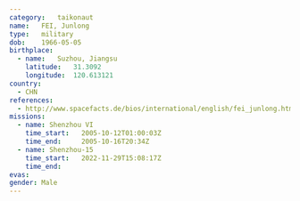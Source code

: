 ```yaml
---
category:	taikonaut
name:	FEI, Junlong
type:	military
dob:	1966-05-05
birthplace:
  - name:	Suzhou, Jiangsu
    latitude:	31.3092
    longitude:	120.613121
country:
  - CHN
references:
  - http://www.spacefacts.de/bios/international/english/fei_junlong.htm
missions:
  - name: Shenzhou VI
    time_start:   2005-10-12T01:00:03Z
    time_end:     2005-10-16T20:34Z
  - name: Shenzhou-15
    time_start:   2022-11-29T15:08:17Z
    time_end:
evas:
gender:	Male
---
```

